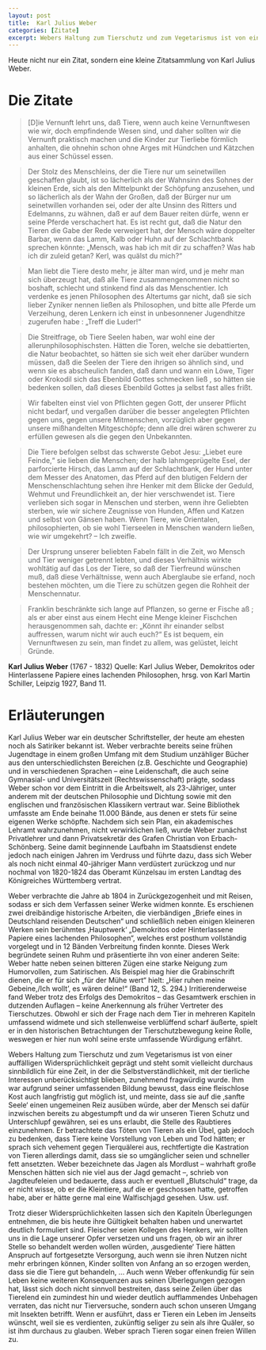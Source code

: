 ```yaml
---
layout: post
title:  Karl Julius Weber
categories: [Zitate]
excerpt: Webers Haltung zum Tierschutz und zum Vegetarismus ist von einer auffälligen Widersprüchlichkeit geprägt und steht somit vielleicht durchaus sinnbildlich für eine Zeit, in der die Selbstverständlichkeit, mit der tierliche Interessen unberücksichtigt blieben, zunehmend fragwürdig wurde. Ihm war aufgrund seiner umfassenden Bildung bewusst, dass eine fleischlose Kost auch langfristig gut möglich ist, und meinte, dass sie auf die ‚sanfte Seele‘ einen ungemeinen Reiz ausüben würde, aber der Mensch sei dafür inzwischen bereits zu abgestumpft und da wir unseren Tieren Schutz und Unterschlupf gewähren, sei es uns erlaubt, die Stelle des Raubtieres einzunehmen.
---
```


Heute nicht nur ein Zitat, sondern eine kleine Zitatsammlung von Karl Julius Weber.

# Die Zitate

> \[D\]ie Vernunft lehrt uns, daß Tiere, wenn auch keine Vernunftwesen wie wir, doch empfindende Wesen sind, und daher sollten wir die Vernunft praktisch machen und die Kinder zur Tierliebe förmlich anhalten, die ohnehin schon ohne Arges mit Hündchen und Kätzchen aus einer Schüssel essen. 

> Der Stolz des Menschleins, der die Tiere nur um seinetwillen geschaffen glaubt, ist so lächerlich als der Wahnsinn des Sohnes der kleinen Erde, sich als den Mittelpunkt der Schöpfung anzusehen, und so lächerlich als der Wahn der Großen, daß der Bürger nur um seinetwillen vorhanden sei, oder der alte Unsinn des Ritters und Edelmanns, zu wähnen, daß er auf dem Bauer reiten dürfe, wenn er seine Pferde verschachert hat. Es ist recht gut, daß die Natur den Tieren die Gabe der Rede verweigert hat, der Mensch wäre doppelter Barbar, wenn das Lamm, Kalb oder Huhn auf der Schlachtbank sprechen könnte: „Mensch, was hab ich mit dir zu schaffen? Was hab ich dir zuleid getan? Kerl, was quälst du mich?“

> Man liebt die Tiere desto mehr, je älter man wird, und je mehr man sich überzeugt hat, daß alle Tiere zusammengenommen nicht so boshaft, schlecht und stinkend find als das Menschentier. Ich verdenke es jenen Philosophen des Altertums gar nicht, daß sie sich lieber Zyniker nennen ließen als Philosophen, und bitte alle Pferde um Verzeihung, deren Lenkern ich einst in unbesonnener Jugendhitze zugerufen habe : „Treff die Luder!“

> Die Streitfrage, ob Tiere Seelen haben, war wohl eine der allerunphilosophischsten. Hätten die Toren, welche sie debattierten, die Natur beobachtet, so hätten sie sich weit eher darüber wundern müssen, daß die Seelen der Tiere den ihrigen so ähnlich sind, und wenn sie es abscheulich fanden, daß dann und wann ein Löwe, Tiger oder Krokodil sich das Ebenbild Gottes schmecken ließ , so hätten sie bedenken sollen, daß dieses Ebenbild Gottes ja selbst fast alles frißt.

> Wir fabelten einst viel von Pflichten gegen Gott, der unserer Pflicht nicht bedarf, und vergaßen darüber die besser angelegten Pflichten gegen uns, gegen unsere Mitmenschen, vorzüglich aber gegen unsere mißhandelten Mitgeschöpfe; denn alle drei wären schwerer zu erfüllen gewesen als die gegen den Unbekannten.

> Die Tiere befolgen selbst das schwerste Gebot Jesu: „Liebet eure Feinde,“ sie lieben die Menschen; der halb lahmgeprügelte Esel, der parforcierte Hirsch, das Lamm auf der Schlachtbank, der Hund unter dem Messer des Anatomen, das Pferd auf den blutigen Feldern der Menschenschlachtung sehen ihre Henker mit dem Blicke der Geduld, Wehmut und Freundlichkeit an, der hier verschwendet ist. Tiere verlieben sich sogar in Menschen und sterben, wenn ihre Geliebten sterben, wie wir sichere Zeugnisse von Hunden, Affen und Katzen und selbst von Gänsen haben. Wenn Tiere, wie Orientalen, philosophierten, ob sie wohl Tierseelen in Menschen wandern ließen, wie wir umgekehrt? – Ich zweifle.

> Der Ursprung unserer beliebten Fabeln fällt in die Zeit, wo Mensch und Tier weniger getrennt lebten, und dieses Verhältnis wirkte wohltätig auf das Los der Tiere, so daß der Tierfreund wünschen muß, daß diese Verhältnisse, wenn auch Aberglaube sie erfand, noch bestehen möchten, um die Tiere zu schützen gegen die Rohheit der Menschennatur. 

> Franklin beschränkte sich lange auf Pflanzen, so gerne er Fische aß ; als er aber einst aus einem Hecht eine Menge kleiner Fischchen herausgenommen sah, dachte er: „Könnt ihr einander selbst auffressen, warum nicht wir auch euch?“ Es ist bequem, ein Vernunftwesen zu sein, man findet zu allem, was gelüstet, leicht Gründe.

**Karl Julius Weber** (1767 - 1832)
Quelle: Karl Julius Weber, Demokritos oder Hinterlassene Papiere eines lachenden Philosophen, hrsg. von Karl Martin Schiller, Leipzig 1927, Band 11.

# Erläuterungen

Karl Julius Weber war ein deutscher Schriftsteller, der heute am ehesten noch als Satiriker bekannt ist. Weber verbrachte bereits seine frühen Jugendtage in einem großen Umfang mit dem Studium unzähliger Bücher aus den unterschiedlichsten Bereichen (z.B. Geschichte und Geographie) und in verschiedenen Sprachen – eine Leidenschaft, die auch seine Gymnasial- und Universitätszeit (Rechtswissenschaft) prägte, sodass Weber schon vor dem Eintritt in die Arbeitswelt, als 23-Jähriger, unter anderem mit der deutschen Philosophie und Dichtung sowie mit den englischen und französischen Klassikern vertraut war. Seine Bibliothek umfasste am Ende beinahe 11.000 Bände, aus denen er stets für seine eigenen Werke schöpfte.
Nachdem sich sein Plan, ein akademisches Lehramt wahrzunehmen, nicht verwirklichen ließ, wurde Weber zunächst Privatlehrer und dann Privatsekretär des Grafen Christian von Erbach-Schönberg. Seine damit beginnende Laufbahn im Staatsdienst endete jedoch nach einigen Jahren im Verdruss und führte dazu, dass sich Weber als noch nicht einmal 40-jähriger Mann verdüstert zurückzog und nur nochmal von 1820-1824 das Oberamt Künzelsau im ersten Landtag des Königreiches Württemberg vertrat.

Weber verbrachte die Jahre ab 1804 in Zurückgezogenheit und mit Reisen, sodass er sich dem Verfassen seiner Werke widmen konnte. Es erschienen zwei dreibändige historische Arbeiten, die vierbändigen „Briefe eines in Deutschland reisenden Deutschen“ und schließlich neben einigen kleineren Werken sein berühmtes ‚Hauptwerk‘ „Demokritos oder Hinterlassene Papiere eines lachenden Philosophen“, welches erst posthum vollständig vorgelegt und in 12 Bänden Verbreitung finden konnte. Dieses Werk begründete seinen Ruhm und präsentierte ihn von einer anderen Seite: Weber hatte neben seinen bitteren Zügen eine starke Neigung zum Humorvollen, zum Satirischen. Als Beispiel mag hier die Grabinschrift dienen, die er für sich „für der Mühe wert“ hielt: „Hier ruhen meine Gebeine,/Ich wollt’, es wären deine!“ (Band 12, S. 294.)
Irritierenderweise fand Weber trotz des Erfolgs des Demokritos – das Gesamtwerk erschien in dutzenden Auflagen – keine Anerkennung als früher Vertreter des Tierschutzes. Obwohl er sich der Frage nach dem Tier in mehreren Kapiteln umfassend widmete und sich stellenweise verblüffend scharf äußerte, spielt er in den historischen Betrachtungen der Tierschutzbewegung keine Rolle, weswegen er hier nun wohl seine erste umfassende Würdigung erfährt.

Webers Haltung zum Tierschutz und zum Vegetarismus ist von einer auffälligen Widersprüchlichkeit geprägt und steht somit vielleicht durchaus sinnbildlich für eine Zeit, in der die Selbstverständlichkeit, mit der tierliche Interessen unberücksichtigt blieben, zunehmend fragwürdig wurde. Ihm war aufgrund seiner umfassenden Bildung bewusst, dass eine fleischlose Kost auch langfristig gut möglich ist, und meinte, dass sie auf die ‚sanfte Seele‘ einen ungemeinen Reiz ausüben würde, aber der Mensch sei dafür inzwischen bereits zu abgestumpft und da wir unseren Tieren Schutz und Unterschlupf gewähren, sei es uns erlaubt, die Stelle des Raubtieres einzunehmen. Er betrachtete das Töten von Tieren als ein Übel, gab jedoch zu bedenken, dass Tiere keine Vorstellung von Leben und Tod hätten; er sprach sich vehement gegen Tierquälerei aus, rechtfertigte die Kastration von Tieren allerdings damit, dass sie so umgänglicher seien und schneller fett ansetzten. Weber bezeichnete das Jagen als Mordlust – wahrhaft große Menschen hätten sich nie viel aus der Jagd gemacht –, schrieb von Jagdteufeleien und bedauerte, dass auch er eventuell „Blutschuld“ trage, da er nicht wisse, ob er die Kleintiere, auf die er geschossen hatte, getroffen habe, aber er hätte gerne mal eine Walfischjagd gesehen. Usw. usf.

Trotz dieser Widersprüchlichkeiten lassen sich den Kapiteln Überlegungen entnehmen, die bis heute ihre Gültigkeit behalten haben und unerwartet deutlich formuliert sind. Fleischer seien Kollegen des Henkers, wir sollten uns in die Lage unserer Opfer versetzen und uns fragen, ob wir an ihrer Stelle so behandelt werden wollen würden, ‚ausgediente‘ Tiere hätten Anspruch auf fortgesetzte Versorgung, auch wenn sie ihren Nutzen nicht mehr erbringen können, Kinder sollten von Anfang an so erzogen werden, dass sie die Tiere gut behandeln, … Auch wenn Weber offenkundig für sein Leben keine weiteren Konsequenzen aus seinen Überlegungen gezogen hat, lässt sich doch nicht sinnvoll bestreiten, dass seine Zeilen über das Tierelend ein zumindest hin und wieder deutlich aufflammendes Unbehagen verraten, das nicht nur Tierversuche, sondern auch schon unseren Umgang mit Insekten betrifft. Wenn er ausführt, dass er Tieren ein Leben im Jenseits wünscht, weil sie es verdienten, zukünftig seliger zu sein als ihre Quäler, so ist ihm durchaus zu glauben. Weber sprach Tieren sogar einen freien Willen zu.
